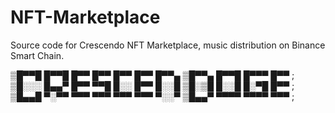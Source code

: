 # NFT-Marketplace
Source code for Crescendo NFT Marketplace, music distribution on Binance Smart Chain.


▒█▀▀█ █▀▀█ █▀▀ █▀▀ █▀▀ █▀▀ █▀▀▄ ▒█▀▀▄ █▀▀█ █▀▀▀ █▀▀ ;
▒█░░░ █▄▄▀ █▀▀ ▀▀█ █░░ █▀▀ █░░█ ▒█░▒█ █░░█ █░▀█ █▀▀ ;
▒█▄▄█ ▀░▀▀ ▀▀▀ ▀▀▀ ▀▀▀ ▀▀▀ ▀░░▀ ▒█▄▄▀ ▀▀▀▀ ▀▀▀▀ ▀▀▀ ;
